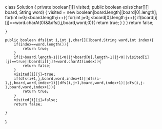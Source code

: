 class Solution {
    private boolean[][] visited;
    public boolean exist(char[][] board, String word) {
        visited = new boolean[board.length][board[0].length];
        for(int i=0;i<board.length;i++){
            for(int j=0;j<board[0].length;j++){
                if(board[i][j]==word.charAt(0)&&dfs(i,j,board,word,0)){
                    return true;
                }
            }
        }
        return false;

    }

    public boolean dfs(int i,int j,char[][]board,String word,int index){
        if(index==word.length()){
            return true;
        }
        if(i>board.length-1||i<0||j>board[0].length-1||j<0||visited[i][j]==true||board[i][j]!=word.charAt(index)){
            return false;
        }
        visited[i][j]=true;
        if(dfs(i+1,j,board,word,index+1)||dfs(i-1,j,board,word,index+1)||dfs(i,j+1,board,word,index+1)||dfs(i,j-1,board,word,index+1)){
            return true;
        }
        visited[i][j]=false;
        return false;

    }
}
